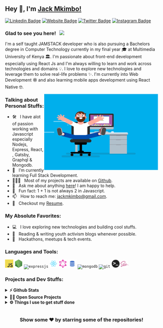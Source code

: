 ## Hey 👋, I'm [Jack Mkimbo!](https://github.com/mkimbo/)

[![Linkedin Badge](https://img.shields.io/badge/-LinkedIn-0e76a8?style=flat-square&logo=Linkedin&logoColor=white)](https://linkedin.com/in/jackmkimbo)
[![Website Badge](https://img.shields.io/badge/Website-3b5998?style=flat-square&logo=google-chrome&logoColor=white)](https://mkimbo.github.io/)
[![Twitter Badge](https://img.shields.io/badge/-Twitter-00acee?style=flat-square&logo=Twitter&logoColor=white)](https://twitter.com/JackMkimbo)
[![Instagram Badge](https://img.shields.io/badge/-Instagram-e4405f?style=flat-square&logo=Instagram&logoColor=white)](https://instagram.com/jack_robinz/)

### Glad to see you here! &nbsp; ![](https://visitor-badge.glitch.me/badge?page_id=mkimbo.mkimbo&style=flat-square&color=0088cc)

I'm a self taught JAMSTACK developer who is also pursuing a Bachelors degree in Computer Technology currently in my final year 🎓 at Multimedia University of Kenya 🏛. I'm passionate about front-end development especially using React Js and I'm always willing to learn and work across technologies and domains 💡. I love to explore new technologies and leverage them to solve real-life problems ✨. I'm currently into Web Development 🕸️ and also learning mobile apps development using React Native 🤓.

<img align="right" height="250" width="375" alt="" src="https://raw.githubusercontent.com/mkimbo/mkimbo/master/gifs/coder.gif" />

### Talking about Personal Stuffs:

- 🛠 &nbsp; I have alot of passion working with Javascript especially Nodejs, Express, React, <br />, Gatsby, Graphql & Mongodb.
- 🚀 &nbsp; I’m currently learning Full Stack Development.
- 👨🏻‍💻 &nbsp; Most of my projects are available on [Github](https://github.com/mkimbo).
- 💬 &nbsp; Ask me about anything [here](https://github.com/mkimbo/mkimbo/issues/)! I am happy to help.
- 👾 &nbsp; Fun fact: 1 + 1 is not always 2 in Javascript.
- 📫 &nbsp; How to reach me: jackmkimbo@gmail.com.
- 📝 &nbsp; Checkout my [Resume](https://github.com/mkimbo/mkimbo/blob/master/resume.pdf).

### My Absolute Favorites:

- 💻 &nbsp; I love exploring new technologies and building cool stuffs.
- 📰 &nbsp; Reading & writing youth activism blogs whenever possible.
- 🍕 &nbsp; Hackathons, meetups & tech events.

### Languages and Tools:

<code><img height="27" src="https://raw.githubusercontent.com/github/explore/80688e429a7d4ef2fca1e82350fe8e3517d3494d/topics/javascript/javascript.png" alt="javascript"></code>
<code><img height="27" src="https://raw.githubusercontent.com/github/explore/80688e429a7d4ef2fca1e82350fe8e3517d3494d/topics/nodejs/nodejs.png" alt="nodejs"></code>
<code><img height="27" src="https://devicons.github.io/devicon/devicon.git/icons/express/express-original.svg" alt="expressjs"></code>
<code><img height="27" src="https://raw.githubusercontent.com/github/explore/80688e429a7d4ef2fca1e82350fe8e3517d3494d/topics/react/react.png" alt="react"></code>
<code><img height="27" src="https://raw.githubusercontent.com/github/explore/80688e429a7d4ef2fca1e82350fe8e3517d3494d/topics/graphql/graphql.png" alt="graphql"></code>
<code><img height="27" src="https://raw.githubusercontent.com/github/explore/80688e429a7d4ef2fca1e82350fe8e3517d3494d/topics/sql/sql.png" alt="sql"></code>
<code><img height="27" src="https://encrypted-tbn0.gstatic.com/images?q=tbn%3AANd9GcSTTzPAw-55ssm1Im594xYZ9eRQu2JylrkYLg&usqp=CAU" alt="mongodb"></code>
<code><img height="27" src="https://devicons.github.io/devicon/devicon.git/icons/git/git-original.svg" alt="git"></code>
<code><img height="27" src="https://raw.githubusercontent.com/github/explore/80688e429a7d4ef2fca1e82350fe8e3517d3494d/topics/terminal/terminal.png" alt="terminal"></code>
<code><img height="25" src="https://raw.githubusercontent.com/github/explore/80688e429a7d4ef2fca1e82350fe8e3517d3494d/topics/sass/sass.png" alt="sass"></code>

### Projects and Dev Stuffs:

<details>	
  <summary><b>⚡ Github Stats</b></summary>

<img height="180em" src="https://github-readme-stats.vercel.app/api?username=mkimbo&show_icons=true&hide_border=true" />
<img height="180em" src="https://github-readme-stats.vercel.app/api/top-langs/?username=mkimbo&exclude_repo=KNN-Image-Classification&show_icons=true&hide_border=true&layout=compact&langs_count=8"/>
</details>

<details>
  <summary><b>🧑‍🚀 Open Source Projects</b></summary>

  <br />
  <table>
    <thead align="center">
      <tr border: none;>
        <td><b>💻 Projects</b></td>
        <td><b>🌟 Stars</b></td>
        <td><b>🍴 Forks</b></td>
        <td><b>🐛 Issues</b></td>
        <td><b>🔔 Pull Requests</b></td>
        <td><b>👨‍💻 Language</b></td>
      </tr>
    </thead>
    <tbody>
      <tr>
	      <td><a href="https://github.com/mkimbo/colosoulmusic"><b>🚀 colosoulmusic</b></a></td>
        <td><img alt="Stars" src="https://img.shields.io/github/stars/mkimbo/colosoulmusic?style=flat-square&labelColor=343b41"/></td>
        <td><img alt="Forks" src="https://img.shields.io/github/forks/mkimbo/colosoulmusic?style=flat-square&labelColor=343b41"/></td>
        <td><img alt="Issues" src="https://img.shields.io/github/issues/mkimbo/colosoulmusic?style=flat-square"/></td>
        <td><img alt="Pull Requests" src="https://img.shields.io/github/issues-pr/mkimbo/colosoulmusic?style=flat-square"/></td>
        <td><img alt="Language" src="https://img.shields.io/github/languages/top/mkimbo/colosoulmusic?style=flat-square"/></td>
      </tr>
      <tr>
	      <td><a href="https://github.com/mkimbo/mkimbo-personal-website"><b>💸 jackmkimbo-portfolio</b></a></td>
        <td><img alt="Stars" src="https://img.shields.io/github/stars/mkimbo/mkimbo-personal-website?style=flat-square&labelColor=343b41"/></td>
        <td><img alt="Forks" src="https://img.shields.io/github/forks/mkimbo/mkimbo-personal-website?style=flat-square&labelColor=343b41"/></td>
        <td><img alt="Issues" src="https://img.shields.io/github/issues/mkimbo/mkimbo-personal-website?style=flat-square"/></td>
        <td><img alt="Pull Requests" src="https://img.shields.io/github/issues-pr/mkimbo/mkimbo-personal-website?style=flat-square"/></td>
        <td><img alt="Language" src="https://img.shields.io/github/languages/top/mkimbo/mkimbo-personal-website?label=javascript&style=flat-square"/></td>
      </tr>
      <tr>
	      <td><a href="https://github.com/mkimbo/hyreads-gatsby-blog"><b>🤓 awesome-hyreads-blog</b></a></td>
        <td><img alt="Stars" src="https://img.shields.io/github/stars/mkimbo/hyreads-gatsby-blog?style=flat-square&labelColor=343b41"/></td>
        <td><img alt="Forks" src="https://img.shields.io/github/forks/mkimbo/hyreads-gatsby-blog?style=flat-square&labelColor=343b41"/></td>
        <td><img alt="Issues" src="https://img.shields.io/github/issues/mkimbo/hyreads-gatsby-blog?style=flat-square"/></td>
        <td><img alt="Pull Requests" src="https://img.shields.io/github/issues-pr/mkimbo/hyreads-gatsby-blog?style=flat-square"/></td>
        <td><img alt="Language" src="https://img.shields.io/badge/markdown-100%25-blue?style=flat-square"/></td> 
      </tr>
    </tbody>
  </table>
  <br />
</details>
 
<details>	
  <br />
  <summary><b>⚙️ Things I use to get stuff done</b></summary>
  	<ul>
  	    <li><b>OS:</b> Windows 10</li>
	    <li><b>Laptop: </b> HP Elitebook (i5)</li>
  	    <li><b>Browser: </b> Firefox Developer Edition</li>
	    <li><b>Code Editor:</b> VSCode - The best editor out there</li>
	    <li><b>To Stay Updated:</b> Dev.to, Medium and Twitter</li>
	    <br />
	</ul>	
</details>

#

<div align="center">

### Show some ❤️ by starring some of the repositories!

</div>
